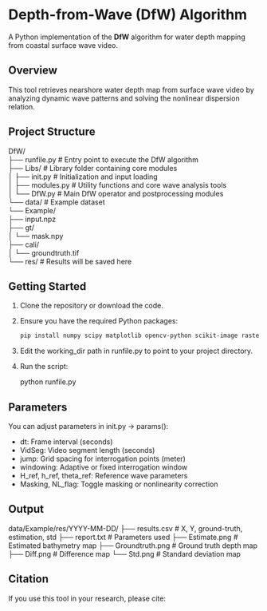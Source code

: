 # Depth-from-Wave (DfW) Algorithm

A Python implementation of the **DfW** algorithm for water depth mapping from coastal surface wave video.

## Overview
This tool retrieves nearshore water depth map from surface wave video by analyzing dynamic wave patterns and solving the nonlinear dispersion relation.

## Project Structure
DfW/  
├── runfile.py               # Entry point to execute the DfW algorithm  
├── Libs/                    # Library folder containing core modules  
│   ├── init.py              # Initialization and input loading  
│   ├── modules.py           # Utility functions and core wave analysis tools  
│   └── DfW.py               # Main DfW operator and postprocessing modules  
└── data/                    # Example dataset  
    └── Example/  
        ├── input.npz  
        ├── gt/  
        │   └── mask.npy  
        ├── cali/  
        │   └── groundtruth.tif  
        └── res/             # Results will be saved here  

## Getting Started
1. Clone the repository or download the code.
2. Ensure you have the required Python packages:
   ```bash
   pip install numpy scipy matplotlib opencv-python scikit-image rasterio
3. Edit the working_dir path in runfile.py to point to your project directory.
4. Run the script:

   python runfile.py

## Parameters
You can adjust parameters in init.py → params():
- dt: Frame interval (seconds)
- VidSeg: Video segment length (seconds)
- jump: Grid spacing for interrogation points (meter)
- windowing: Adaptive or fixed interrogation window
- H_ref, h_ref, theta_ref: Reference wave parameters
- Masking, NL_flag: Toggle masking or nonlinearity correction

## Output
data/Example/res/YYYY-MM-DD/
├── results.csv        # X, Y, ground-truth, estimation, std
├── report.txt         # Parameters used
├── Estimate.png       # Estimated bathymetry map
├── Groundtruth.png    # Ground truth depth map
├── Diff.png           # Difference map
└── Std.png            # Standard deviation map

## Citation
If you use this tool in your research, please cite:
